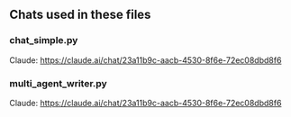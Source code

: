 ## Chats used in these files

### chat_simple.py
Claude: https://claude.ai/chat/23a11b9c-aacb-4530-8f6e-72ec08dbd8f6

### multi_agent_writer.py
Claude: https://claude.ai/chat/23a11b9c-aacb-4530-8f6e-72ec08dbd8f6